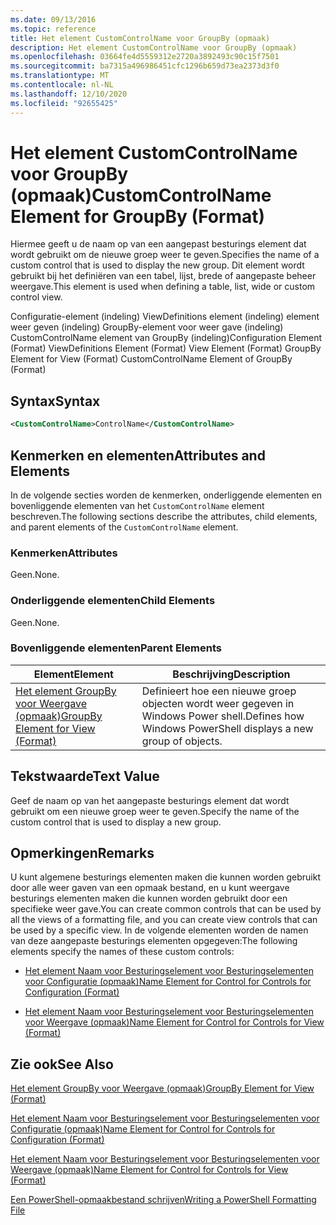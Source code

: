 ```yaml
---
ms.date: 09/13/2016
ms.topic: reference
title: Het element CustomControlName voor GroupBy (opmaak)
description: Het element CustomControlName voor GroupBy (opmaak)
ms.openlocfilehash: 03664fe4d5559312e2720a3892493c90c15f7501
ms.sourcegitcommit: ba7315a496986451cfc1296b659d73ea2373d3f0
ms.translationtype: MT
ms.contentlocale: nl-NL
ms.lasthandoff: 12/10/2020
ms.locfileid: "92655425"
---
```

# <a name="customcontrolname-element-for-groupby-format"></a><span data-ttu-id="ab5cc-103">Het element CustomControlName voor GroupBy (opmaak)</span><span class="sxs-lookup"><span data-stu-id="ab5cc-103">CustomControlName Element for GroupBy (Format)</span></span>

<span data-ttu-id="ab5cc-104">Hiermee geeft u de naam op van een aangepast besturings element dat wordt gebruikt om de nieuwe groep weer te geven.</span><span class="sxs-lookup"><span data-stu-id="ab5cc-104">Specifies the name of a custom control that is used to display the new group.</span></span> <span data-ttu-id="ab5cc-105">Dit element wordt gebruikt bij het definiëren van een tabel, lijst, brede of aangepaste beheer weergave.</span><span class="sxs-lookup"><span data-stu-id="ab5cc-105">This element is used when defining a table, list, wide or custom control view.</span></span>

<span data-ttu-id="ab5cc-106">Configuratie-element (indeling) ViewDefinitions element (indeling) element weer geven (indeling) GroupBy-element voor weer gave (indeling) CustomControlName element van GroupBy (indeling)</span><span class="sxs-lookup"><span data-stu-id="ab5cc-106">Configuration Element (Format) ViewDefinitions Element (Format) View Element (Format) GroupBy Element for View (Format) CustomControlName Element of GroupBy (Format)</span></span>

## <a name="syntax"></a><span data-ttu-id="ab5cc-107">Syntax</span><span class="sxs-lookup"><span data-stu-id="ab5cc-107">Syntax</span></span>

```xml
<CustomControlName>ControlName</CustomControlName>
```

## <a name="attributes-and-elements"></a><span data-ttu-id="ab5cc-108">Kenmerken en elementen</span><span class="sxs-lookup"><span data-stu-id="ab5cc-108">Attributes and Elements</span></span>

<span data-ttu-id="ab5cc-109">In de volgende secties worden de kenmerken, onderliggende elementen en bovenliggende elementen van het `CustomControlName` element beschreven.</span><span class="sxs-lookup"><span data-stu-id="ab5cc-109">The following sections describe the attributes, child elements, and parent elements of the `CustomControlName` element.</span></span>

### <a name="attributes"></a><span data-ttu-id="ab5cc-110">Kenmerken</span><span class="sxs-lookup"><span data-stu-id="ab5cc-110">Attributes</span></span>

<span data-ttu-id="ab5cc-111">Geen.</span><span class="sxs-lookup"><span data-stu-id="ab5cc-111">None.</span></span>

### <a name="child-elements"></a><span data-ttu-id="ab5cc-112">Onderliggende elementen</span><span class="sxs-lookup"><span data-stu-id="ab5cc-112">Child Elements</span></span>

<span data-ttu-id="ab5cc-113">Geen.</span><span class="sxs-lookup"><span data-stu-id="ab5cc-113">None.</span></span>

### <a name="parent-elements"></a><span data-ttu-id="ab5cc-114">Bovenliggende elementen</span><span class="sxs-lookup"><span data-stu-id="ab5cc-114">Parent Elements</span></span>

|<span data-ttu-id="ab5cc-115">Element</span><span class="sxs-lookup"><span data-stu-id="ab5cc-115">Element</span></span>|<span data-ttu-id="ab5cc-116">Beschrijving</span><span class="sxs-lookup"><span data-stu-id="ab5cc-116">Description</span></span>|
|-------------|-----------------|
|[<span data-ttu-id="ab5cc-117">Het element GroupBy voor Weergave (opmaak)</span><span class="sxs-lookup"><span data-stu-id="ab5cc-117">GroupBy Element for View (Format)</span></span>](./groupby-element-for-view-format.md)|<span data-ttu-id="ab5cc-118">Definieert hoe een nieuwe groep objecten wordt weer gegeven in Windows Power shell.</span><span class="sxs-lookup"><span data-stu-id="ab5cc-118">Defines how Windows PowerShell displays a new group of objects.</span></span>|

## <a name="text-value"></a><span data-ttu-id="ab5cc-119">Tekstwaarde</span><span class="sxs-lookup"><span data-stu-id="ab5cc-119">Text Value</span></span>

<span data-ttu-id="ab5cc-120">Geef de naam op van het aangepaste besturings element dat wordt gebruikt om een nieuwe groep weer te geven.</span><span class="sxs-lookup"><span data-stu-id="ab5cc-120">Specify the name of the custom control that is used to display a new group.</span></span>

## <a name="remarks"></a><span data-ttu-id="ab5cc-121">Opmerkingen</span><span class="sxs-lookup"><span data-stu-id="ab5cc-121">Remarks</span></span>

<span data-ttu-id="ab5cc-122">U kunt algemene besturings elementen maken die kunnen worden gebruikt door alle weer gaven van een opmaak bestand, en u kunt weergave besturings elementen maken die kunnen worden gebruikt door een specifieke weer gave.</span><span class="sxs-lookup"><span data-stu-id="ab5cc-122">You can create common controls that can be used by all the views of a formatting file, and you can create view controls that can be used by a specific view.</span></span> <span data-ttu-id="ab5cc-123">In de volgende elementen worden de namen van deze aangepaste besturings elementen opgegeven:</span><span class="sxs-lookup"><span data-stu-id="ab5cc-123">The following elements specify the names of these custom controls:</span></span>

- [<span data-ttu-id="ab5cc-124">Het element Naam voor Besturingselement voor Besturingselementen voor Configuratie (opmaak)</span><span class="sxs-lookup"><span data-stu-id="ab5cc-124">Name Element for Control for Controls for Configuration (Format)</span></span>](./name-element-for-control-for-controls-for-configuration-format.md)

- [<span data-ttu-id="ab5cc-125">Het element Naam voor Besturingselement voor Besturingselementen voor Weergave (opmaak)</span><span class="sxs-lookup"><span data-stu-id="ab5cc-125">Name Element for Control for Controls for View (Format)</span></span>](./name-element-for-control-for-controls-for-view-format.md)

## <a name="see-also"></a><span data-ttu-id="ab5cc-126">Zie ook</span><span class="sxs-lookup"><span data-stu-id="ab5cc-126">See Also</span></span>

[<span data-ttu-id="ab5cc-127">Het element GroupBy voor Weergave (opmaak)</span><span class="sxs-lookup"><span data-stu-id="ab5cc-127">GroupBy Element for View (Format)</span></span>](./groupby-element-for-view-format.md)

[<span data-ttu-id="ab5cc-128">Het element Naam voor Besturingselement voor Besturingselementen voor Configuratie (opmaak)</span><span class="sxs-lookup"><span data-stu-id="ab5cc-128">Name Element for Control for Controls for Configuration (Format)</span></span>](./name-element-for-control-for-controls-for-configuration-format.md)

[<span data-ttu-id="ab5cc-129">Het element Naam voor Besturingselement voor Besturingselementen voor Weergave (opmaak)</span><span class="sxs-lookup"><span data-stu-id="ab5cc-129">Name Element for Control for Controls for View (Format)</span></span>](./name-element-for-control-for-controls-for-view-format.md)

[<span data-ttu-id="ab5cc-130">Een PowerShell-opmaakbestand schrijven</span><span class="sxs-lookup"><span data-stu-id="ab5cc-130">Writing a PowerShell Formatting File</span></span>](./writing-a-powershell-formatting-file.md)
